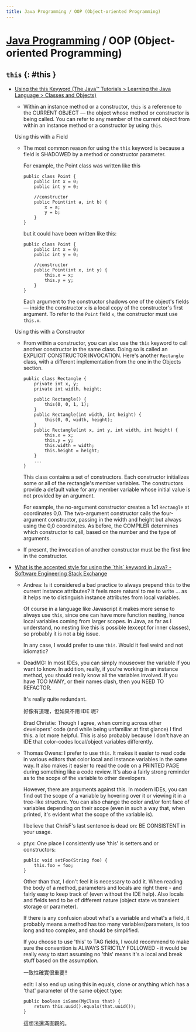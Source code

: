 ```yaml
---
title: Java Programming / OOP (Object-oriented Programming)
---
```

# [Java Programming](java-prog.md) / OOP (Object-oriented Programming)

## `this` {: #this }

  - [Using the this Keyword \(The Java™ Tutorials > Learning the Java Language > Classes and Objects\)](https://docs.oracle.com/javase/tutorial/java/javaOO/thiskey.html)

      - Within an instance method or a constructor, `this` is a reference to the CURRENT OBJECT — the object whose method or constructor is being called. You can refer to any member of the current object from within an instance method or a constructor by using `this`.

    Using this with a Field

      - The most common reason for using the `this` keyword is because a field is SHADOWED by a method or constructor parameter.

        For example, the Point class was written like this

            public class Point {
                public int x = 0;
                public int y = 0;

                //constructor
                public Point(int a, int b) {
                    x = a;
                    y = b;
                }
            }

        but it could have been written like this:

            public class Point {
                public int x = 0;
                public int y = 0;

                //constructor
                public Point(int x, int y) {
                    this.x = x;
                    this.y = y;
                }
            }

        Each argument to the constructor shadows one of the object's fields — inside the constructor `x` is a local copy of the constructor's first argument. To refer to the `Point` field `x`, the constructor must use `this.x`.

    Using this with a Constructor

      - From within a constructor, you can also use the `this` keyword to call another constructor in the same class. Doing so is called an EXPLICIT CONSTRUCTOR INVOCATION. Here's another `Rectangle` class, with a different implementation from the one in the Objects section.

            public class Rectangle {
                private int x, y;
                private int width, height;

                public Rectangle() {
                    this(0, 0, 1, 1);
                }
                public Rectangle(int width, int height) {
                    this(0, 0, width, height);
                }
                public Rectangle(int x, int y, int width, int height) {
                    this.x = x;
                    this.y = y;
                    this.width = width;
                    this.height = height;
                }
                ...
            }

        This class contains a set of constructors. Each constructor initializes some or all of the rectangle's member variables. The constructors provide a default value for any member variable whose initial value is not provided by an argument.

        For example, the no-argument constructor creates a 1x1 `Rectangle` at coordinates 0,0. The two-argument constructor calls the four-argument constructor, passing in the width and height but always using the 0,0 coordinates. As before, the COMPILER determines which constructor to call, based on the number and the type of arguments.

      - If present, the invocation of another constructor must be the first line in the constructor.

  - [What is the accepted style for using the \`this\` keyword in Java? \- Software Engineering Stack Exchange](https://softwareengineering.stackexchange.com/questions/113430/)

      - Andrea: Is it considered a bad practice to always prepend `this` to the current instance attributes? It feels more natural to me to write ... as it helps me to distinguish instance attributes from local variables.

        Of course in a language like Javascript it makes more sense to always use `this`, since one can have more function nesting, hence local variables coming from larger scopes. In Java, as far as I understand, no nesting like this is possible (except for inner classes), so probably it is not a big issue.

        In any case, I would prefer to use `this`. Would it feel weird and not idiomatic?

      - DeadMG: In most IDEs, you can simply mouseover the variable if you want to know. In addition, really, if you're working in an instance method, you should really know all the variables involved. If you have TOO MANY, or their names clash, then you NEED TO REFACTOR.

        It's really quite redundant.

        好像有道理，但如果不用 IDE 呢?

        Brad Christie: Though I agree, when coming across other developers' code (and while being unfamiliar at first glance) I find this. a lot more helpful. This is also probably because I don't have an IDE that color-codes local/object variables differently.

      - Thomas Owens: I prefer to use `this`. It makes it easier to read code in various editors that color local and instance variables in the same way. It also makes it easier to read the code on a PRINTED PAGE during something like a code review. It's also a fairly strong reminder as to the scope of the variable to other developers.

        However, there are arguments against this. In modern IDEs, you can find out the scope of a variable by hovering over it or viewing it in a tree-like structure. You can also change the color and/or font face of variables depending on their scope (even in such a way that, when printed, it's evident what the scope of the variable is).

        I believe that ChrisF's last sentence is dead on: BE CONSISTENT in your usage.

      - ptyx: One place I consistently use 'this' is setters and or constructors:

            public void setFoo(String foo) {
                this.foo = foo;
            }

        Other than that, I don't feel it is necessary to add it. When reading the body of a method, parameters and locals are right there - and fairly easy to keep track of (even without the IDE help). Also locals and fields tend to be of different nature (object state vs transient storage or parameter).

        If there is any confusion about what's a variable and what's a field, it probably means a method has too many variables/parameters, is too long and too complex, and should be simplified.

        If you choose to use 'this' to TAG fields, I would recommend to make sure the convention is ALWAYS STRICTLY FOLLOWED - it would be really easy to start assuming no 'this' means it's a local and break stuff based on the assumption.

        一致性確實很重要!!

        edit: I also end up using this in equals, clone or anything which has a 'that' parameter of the same object type:

            public boolean isSame(MyClass that) {
                return this.uuid().equals(that.uuid());
            }

        這想法還滿直觀的。

